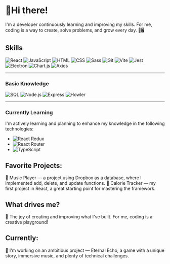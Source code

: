 # 👋Hi there! 
I'm a developer continuously learning and improving my skills. For me, coding is a way to create, solve problems, and grow every day. 🚀🖥️

## Skills
![React](https://img.shields.io/badge/React-20232A?style=flat&logo=react&logoColor=61DAFB)
![JavaScript](https://img.shields.io/badge/JavaScript-F7DF1E?style=flat&logo=javascript&logoColor=black)
![HTML](https://img.shields.io/badge/HTML5-E34F26?style=flat&logo=html5&logoColor=white)
![CSS](https://img.shields.io/badge/CSS3-1572B6?style=flat&logo=css3&logoColor=white)
![Sass](https://img.shields.io/badge/Sass-CC6699?style=flat&logo=sass&logoColor=white)
![Git](https://img.shields.io/badge/Git-F05032?style=flat&logo=git&logoColor=white)
![Vite](https://img.shields.io/badge/Vite-646CFF?style=flat&logo=vite&logoColor=white)
![Jest](https://img.shields.io/badge/Jest-C21325?style=flat&logo=jest&logoColor=white)
![Electron](https://img.shields.io/badge/Electron-2C2E3B?style=flat&logo=electron&logoColor=9FEAF9)
![Chart.js](https://img.shields.io/badge/Chart.js-FF6384?style=flat&logo=chartdotjs&logoColor=white)
![Axios](https://img.shields.io/badge/Axios-5A29E4?style=flat&logo=&logoColor=white)

---

### Basic Knowledge
![SQL](https://img.shields.io/badge/SQL-4479A1?style=flat&logo=mysql&logoColor=white)
![Node.js](https://img.shields.io/badge/Node.js-339933?style=flat&logo=nodedotjs&logoColor=white)
![Express](https://img.shields.io/badge/Express-000000?style=flat&logo=express&logoColor=white)
![Howler](https://img.shields.io/badge/Howler.js-20232A?style=flat&logo=&logoColor=white)

---

### Currently Learning
I'm actively learning and planning to enhance my knowledge in the following technologies:

- ![React Redux](https://img.shields.io/badge/Redux-764ABC?style=flat&logo=redux&logoColor=white)
- ![React Router](https://img.shields.io/badge/React%20Router-CA4245?style=flat&logo=reactrouter&logoColor=white)
- ![TypeScript](https://img.shields.io/badge/TypeScript-3178C6?style=flat&logo=typescript&logoColor=white)

## Favorite Projects:
🎵 Music Player — a project using Dropbox as a database, where I implemented add, delete, and update functions.
🍴 Calorie Tracker — my first project in React, a great starting point for mastering the framework.

## What drives me?
🌟 The joy of creating and improving what I've built. For me, coding is a creative playground!

## Currently:
🔮 I'm working on an ambitious project — Eternal Echo, a game with a unique story, immersive music, and plenty of technical challenges.
